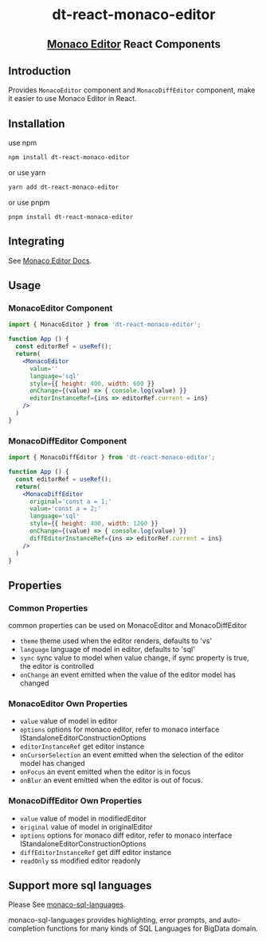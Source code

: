 <h1 align="center">dt-react-monaco-editor</h1>
<h2 align="center">
    
[Monaco Editor](https://github.com/Microsoft/monaco-editor) React Components

</h2>

## Introduction
Provides `MonacoEditor` component and `MonacoDiffEditor` component,  make it easier to use Monaco Editor in React.
## Installation
use npm
```bash
npm install dt-react-monaco-editor
```
or use yarn
```bash
yarn add dt-react-monaco-editor
```
or use pnpm
```
pnpm install dt-react-monaco-editor
```

## Integrating
See [Monaco Editor Docs](https://github.com/microsoft/monaco-editor/blob/main/docs/integrate-esm.md).

## Usage
### MonacoEditor Component
```jsx
import { MonacoEditor } from 'dt-react-monaco-editor';

function App () {
  const editorRef = useRef();
  return(
    <MonacoEditor
      value=''
      language='sql'
      style={{ height: 400, width: 600 }}
      onChange={(value) => { console.log(value) }}
      editorInstanceRef={ins => editorRef.current = ins}
    />
  )
}
```

### MonacoDiffEditor Component
```jsx
import { MonacoDiffEditor } from 'dt-react-monaco-editor';

function App () {
  const editorRef = useRef();
  return(
    <MonacoDiffEditor
      original='const a = 1;'
      value='const a = 2;'
      language='sql'
      style={{ height: 400, width: 1200 }}
      onChange={(value) => { console.log(value) }}
      diffEditorInstanceRef={ins => editorRef.current = ins}
    />
  )
}
```

## Properties
### Common Properties
common properties can be used on MonacoEditor and MonacoDiffEditor 
+ `theme` theme used when the editor renders, defaults to 'vs'
+ `language` language of model in editor, defaults to 'sql'
+ `sync` sync value to model when value change, if sync property is true, the editor is controlled
+ `onChange` an event emitted when the value of the editor model has changed

### MonacoEditor Own Properties
+ `value` value of model in editor
+ `options` options for monaco editor, refer to monaco interface IStandaloneEditorConstructionOptions
+ `editorInstanceRef` get editor instance
+ `onCursorSelection` an event emitted when the selection of the editor model has changed
+ `onFocus` an event emitted when the editor is in focus
+ `onBlur` an event emitted when the editor is out of focus.

### MonacoDiffEditor Own Properties
+ `value` value of model in modifiedEditor
+ `original` value of model in originalEditor
+ `options` options for monaco diff editor, refer to monaco interface IStandaloneEditorConstructionOptions
+ `diffEditorInstanceRef` get diff editor instance
+ `readOnly` ss modified editor readonly

## Support more sql languages
Please See [monaco-sql-languages](https://github.com/DTStack/monaco-sql-languages).

monaco-sql-languages provides highlighting, error prompts, and auto-completion functions for many kinds of SQL Languages for BigData domain.
